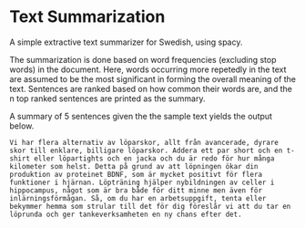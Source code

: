 # Text Summarization

A simple extractive text summarizer for Swedish, using spacy. 

The summarization is done based on word frequencies (excluding stop words) in the document. Here, words occurring more repetedly in the text are assumed to be the most significant in forming the overall meaning of the text. Sentences are ranked based on how common their words are, and the n top ranked sentences are printed as the summary.  

A summary of 5 sentences given the the sample text yields the output below. 

```Vi har flera alternativ av löparskor, allt från avancerade, dyrare skor till enklare, billigare löparskor. Addera ett par short och en t-shirt eller löpartights och en jacka och du är redo för hur många kilometer som helst. Detta på grund av att löpningen ökar din produktion av proteinet BDNF, som är mycket positivt för flera funktioner i hjärnan. Löpträning hjälper nybildningen av celler i hippocampus, något som är bra både för ditt minne men även för inlärningsförmågan. Så, om du har en arbetsuppgift, tenta eller bekymmer hemma som strular till det för dig föreslår vi att du tar en löprunda och ger tankeverksamheten en ny chans efter det.```
